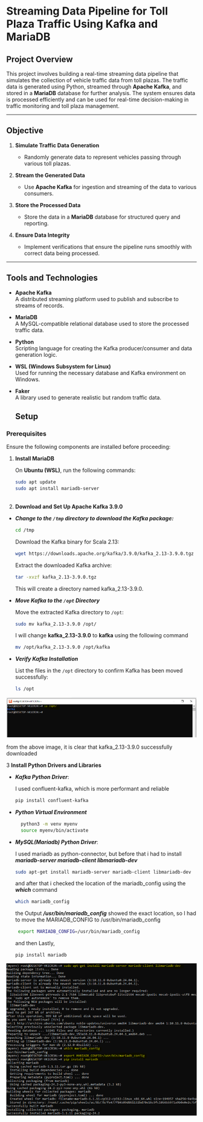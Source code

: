 # Streaming Data Pipeline for Toll Plaza Traffic Using Kafka and MariaDB

## Project Overview
This project involves building a real-time streaming data pipeline that simulates the collection of vehicle traffic data from toll plazas. The traffic data is generated using Python, streamed through **Apache Kafka**, and stored in a **MariaDB** database for further analysis. The system ensures data is processed efficiently and can be used for real-time decision-making in traffic monitoring and toll plaza management.

---

## Objective

1. **Simulate Traffic Data Generation**  
   - Randomly generate data to represent vehicles passing through various toll plazas.

2. **Stream the Generated Data**  
   - Use **Apache Kafka** for ingestion and streaming of the data to various consumers.

3. **Store the Processed Data**  
   - Store the data in a **MariaDB** database for structured query and reporting.

4. **Ensure Data Integrity**  
   - Implement verifications that ensure the pipeline runs smoothly with correct data being processed.

---

## Tools and Technologies

- **Apache Kafka**  
   A distributed streaming platform used to publish and subscribe to streams of records.

- **MariaDB**  
   A MySQL-compatible relational database used to store the processed traffic data.

- **Python**  
   Scripting language for creating the Kafka producer/consumer and data generation logic.

- **WSL (Windows Subsystem for Linux)**  
   Used for running the necessary database and Kafka environment on Windows.

- **Faker**  
   A library used to generate realistic but random traffic data.

  ## Setup

### Prerequisites
Ensure the following components are installed before proceeding:

1. **Install MariaDB**

   On **Ubuntu (WSL)**, run the following commands:

   ```bash
   sudo apt update
   sudo apt install mariadb-server



2.  **Download and Set Up Apache Kafka 3.9.0**


- ***Change to the `/tmp` directory to download the Kafka package:***
  
    ```bash
    cd /tmp
    ```

    Download the Kafka binary for Scala 2.13:

    ```bash
    wget https://downloads.apache.org/kafka/3.9.0/kafka_2.13-3.9.0.tgz
    ```
    
    Extract the downloaded Kafka archive:
    
    ```bash
    tar -xvzf kafka_2.13-3.9.0.tgz
    ```
    This will create a directory named kafka_2.13-3.9.0.

- ***Move Kafka to the `/opt` Directory***
   
   Move the extracted Kafka directory to `/opt`:

    ```bash
    sudo mv kafka_2.13-3.9.0 /opt/
    ```
    I will change **kafka_2.13-3.9.0** to **kafka** using the following command
   ```bash
   mv /opt/kafka_2.13-3.9.0 /opt/kafka
   ```

- ***Verify Kafka Installation***

    List the files in the `/opt` directory to confirm Kafka has been moved successfully:

    ```bash
    ls /opt
    ```
![img001](a1.PNG)
   
   from the above image, it is clear that kafka_2.13-3.9.0 successfully downloaded 
   
3 **Install Python Drivers and Libraries**
- ***Kafka Python Driver***:
  
  I used confluent-kafka, which is more performant and reliable
  ```bash
  pip install confluent-kafka
  ```
- ***Python Virtual Environment***
  ```bash
    python3 -m venv myenv
    source myenv/bin/activate
  ```

- ***MySQL(Mariadb) Python Driver***:

  I used mariadb as python-connector, but before that i had to install ***mariadb-server mariadb-client libmariadb-dev***
  ```bash
  sudo apt-get install mariadb-server mariadb-client libmariadb-dev
  ```
  and after that i checked the location of the mariadb_config using the ***which*** command
  ```bash
  which mariadb_config
  ```
  the Output ***/usr/bin/mariadb_config*** showed the exact location, so I had to move the MARIADB_CONFIG to /usr/bin/mariadb_config
  ```bash
   export MARIADB_CONFIG=/usr/bin/mariadb_config
  ```
  and then Lastly, 
  
  ```bash
  pip install mariadb
  ```
![img101](a2.png)


    


    



